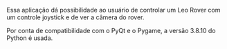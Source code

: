 Essa aplicação dá possibilidade ao usuário de controlar um Leo Rover com um controle joystick e de ver a câmera do rover.

Por conta de compatibilidade com o PyQt e o Pygame, a versão 3.8.10 do Python é usada. 